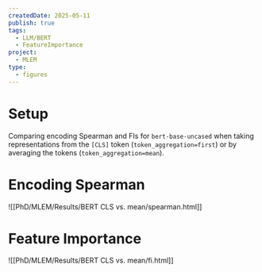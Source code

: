 ```yaml
---
createdDate: 2025-05-11
publish: true
tags:
  - LLM/BERT
  - FeatureImportance
project:
  - MLEM
type:
  - figures
---
```

# Setup
Comparing encoding Spearman and FIs for `bert-base-uncased` when taking representations from the `[CLS]` token (`token_aggregation=first`) or by averaging the tokens (`token_aggregation=mean`).
# Encoding Spearman
![[PhD/MLEM/Results/BERT CLS vs. mean/spearman.html]]
# Feature Importance
![[PhD/MLEM/Results/BERT CLS vs. mean/fi.html]]